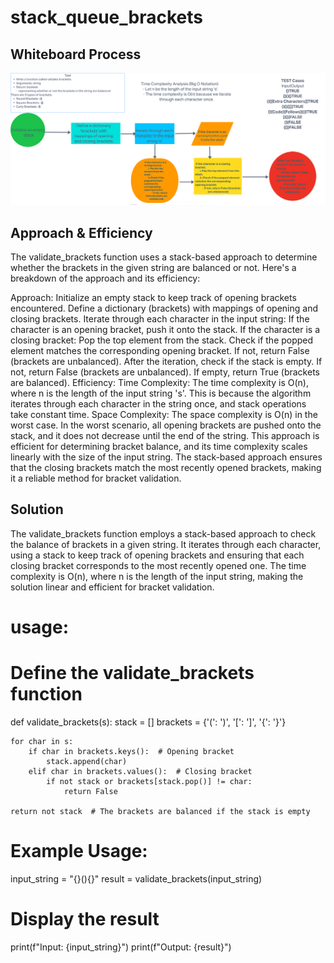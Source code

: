 # stack_queue_brackets
<!-- Description of the challenge -->

## Whiteboard Process

![whiteboard](./whiteboard13.png)

## Approach & Efficiency
The validate_brackets function uses a stack-based approach to determine whether the brackets in the given string are balanced or not. Here's a breakdown of the approach and its efficiency:

Approach:
Initialize an empty stack to keep track of opening brackets encountered.
Define a dictionary (brackets) with mappings of opening and closing brackets.
Iterate through each character in the input string:
If the character is an opening bracket, push it onto the stack.
If the character is a closing bracket:
Pop the top element from the stack.
Check if the popped element matches the corresponding opening bracket.
If not, return False (brackets are unbalanced).
After the iteration, check if the stack is empty.
If not, return False (brackets are unbalanced).
If empty, return True (brackets are balanced).
Efficiency:
Time Complexity: The time complexity is O(n), where n is the length of the input string 's'. This is because the algorithm iterates through each character in the string once, and stack operations take constant time.
Space Complexity: The space complexity is O(n) in the worst case. In the worst scenario, all opening brackets are pushed onto the stack, and it does not decrease until the end of the string.
This approach is efficient for determining bracket balance, and its time complexity scales linearly with the size of the input string. The stack-based approach ensures that the closing brackets match the most recently opened brackets, making it a reliable method for bracket validation.






## Solution
The validate_brackets function employs a stack-based approach to check the balance of brackets in a given string. It iterates through each character, using a stack to keep track of opening brackets and ensuring that each closing bracket corresponds to the most recently opened one. The time complexity is O(n), where n is the length of the input string, making the solution linear and efficient for bracket validation.



# usage:

# Define the validate_brackets function
def validate_brackets(s):
    stack = []
    brackets = {'(': ')', '[': ']', '{': '}'}

    for char in s:
        if char in brackets.keys():  # Opening bracket
            stack.append(char)
        elif char in brackets.values():  # Closing bracket
            if not stack or brackets[stack.pop()] != char:
                return False

    return not stack  # The brackets are balanced if the stack is empty

# Example Usage:
input_string = "{}(){}"
result = validate_brackets(input_string)

# Display the result
print(f"Input: {input_string}")
print(f"Output: {result}")
